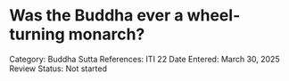 # Was the Buddha ever a wheel-turning monarch?

Category: Buddha
Sutta References: ITI 22
Date Entered: March 30, 2025
Review Status: Not started
